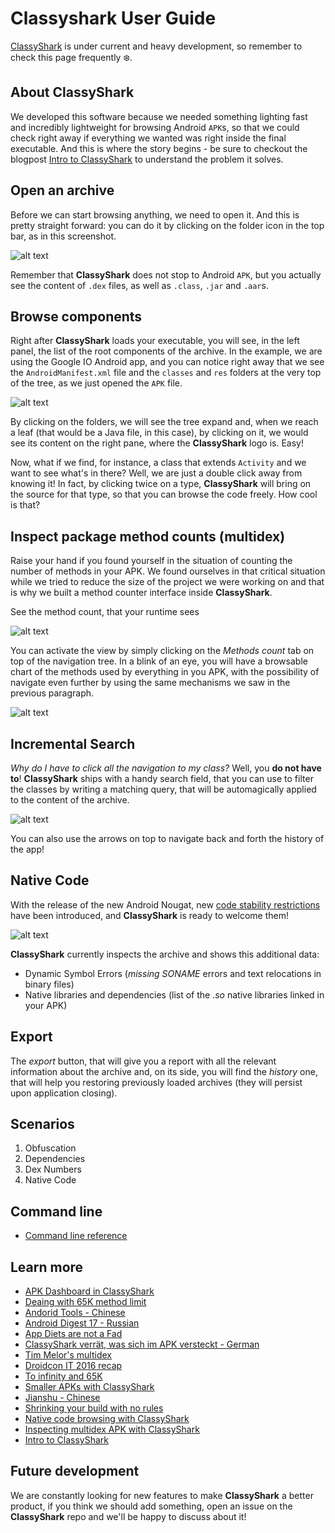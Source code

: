 # Classyshark User Guide

[ClassyShark](https://github.com/google/android-classyshark) is under current and heavy development, so remember to check this page frequently :snowflake:.

## About ClassyShark

We developed this software because we needed something lighting fast and incredibly lightweight for browsing Android `APK`s, so that we could check right away if everything we wanted was right inside the final executable. And this is where the story begins - be sure to checkout the blogpost [Intro to ClassyShark](https://medium.com/@BorisFarber/welcome-classyshark-b632ae8488b4#.4zcdc3kwd) to understand the problem it solves.

## Open an archive
Before we can start browsing anything, we need to open it. And this is pretty straight forward: you can do it by clicking on the
folder icon in the top bar, as in this screenshot.

![alt text](https://github.com/borisf/classyshark-user-guide/blob/master/images/1%20Open%20File.png)

Remember that **ClassyShark** does not stop to Android `APK`, but you actually see the content of `.dex` files, as well as `.class`, `.jar` and `.aar`s.

## Browse components
Right after **ClassyShark** loads your executable, you will see, in the left panel, the list of the root components of the archive.
In the example, we are using the Google IO Android app, and you can notice right away that we see the `AndroidManifest.xml` file and the `classes` and `res` folders
at the very top of the tree, as we just opened the `APK` file.

![alt text](https://github.com/borisf/classyshark-user-guide/blob/master/images/2%20Browse%20components)

By clicking on the folders, we will see the tree expand and, when we reach a leaf (that would be a Java file, in this case), by clicking on it, we would see its content
on the right pane, where the **ClassyShark** logo is. Easy!

Now, what if we find, for instance, a class that extends `Activity` and we want to see what's in there? Well, we are just a double click away from knowing it!
In fact, by clicking twice on a type, **ClassyShark** will bring on the source for that type, so that you can browse the code freely. How cool is that?

## Inspect package method counts (multidex)
Raise your hand if you found yourself in the situation of counting the number of methods in your APK. We found ourselves in that critical situation while we tried to
reduce the size of the project we were working on and that is why we built a method counter interface inside **ClassyShark**.

See the method count, that your runtime sees

![alt text](https://github.com/borisf/classyshark-user-guide/blob/master/images/5%20ClassesDexData.png)

You can activate the view by simply clicking on the *Methods count* tab on top of the navigation tree. In a blink of an eye, you will have a browsable chart of the methods used by everything in you APK, with the possibility of navigate even further by using the same mechanisms we saw in the previous paragraph.

![alt text](https://github.com/borisf/classyshark-user-guide/blob/master/images/3%20Browse%20Method%20count)

## Incremental Search
*Why do I have to click all the navigation to my class?* Well, you **do not have to**!
**ClassyShark** ships with a handy search field, that you can use to filter the classes by writing a matching query, that will be automagically applied to the content of the archive.

![alt text](https://github.com/borisf/classyshark-user-guide/blob/master/images/4%20Search)

You can also use the arrows on top to navigate back and forth the history of the app!

## Native Code
With the release of the new Android Nougat, new [code stability restrictions](http://android-developers.blogspot.co.uk/2016/06/improving-stability-with-private-cc.html) have been introduced, and **ClassyShark** is ready to welcome them!

![alt text](https://github.com/borisf/classyshark-user-guide/blob/master/images/6%20Native%20Suggestions.png)

**ClassyShark** currently inspects the archive and shows this additional data:

- Dynamic Symbol Errors (*missing SONAME* errors and text relocations in binary files)
- Native libraries and dependencies (list of the *.so* native libraries linked in your APK)

## Export
The *export* button, that will give you a report with all the relevant information about the archive and, on its side, you will find the *history* one, that will help you restoring previously loaded archives (they will persist upon application closing).

## Scenarios
1. Obfuscation
2. Dependencies
3. Dex Numbers
4. Native Code

## Command line
* [Command line reference](https://github.com/google/android-classyshark/blob/master/CommandLine.pdf)

## Learn more
* [APK Dashboard in ClassyShark](https://medium.com/@BorisFarber/apk-dashboard-in-classyshark-9346318bf5c6#.tv22uvr6n)
* [Deaing with 65K method limit](http://bytes.schibsted.com/dealing-65k-methods-limit-android/?utm_source=Android+Weekly&utm_campaign=30733096d0-Android_Weekly_224&utm_medium=email&utm_term=0_4eb677ad19-30733096d0-337257757)
* [Andorid Tools - Chinese](http://geek.csdn.net/news/detail/86457)
* [Android Digest 17 - Russian](https://dou.ua/lenta/digests/android-digest-17/)
* [App Diets are not a Fad](http://blog.nimbledroid.com/2016/06/15/app-diets-not-a-fad.html)
* [ClassyShark verrät, was sich im APK versteckt - German](http://www.heise.de/developer/artikel/ClassyShark-verraet-was-sich-im-APK-versteckt-3217655.html)
* [Tim Melor's multidex](https://github.com/tmelz/multidex_notes)
* [Droidcon IT 2016 recap](http://jeroenmols.com/blog/2016/04/08/droidconit/)
* [To infinity and 65K](https://speakerdeck.com/dextor/to-65k-and-beyond)
* [Smaller APKs with ClassyShark](http://blog.jimbaca.com/2016/04/04/smaller-apks-with-classy-shark/)
* [Jianshu - Chinese](http://www.jianshu.com/p/8e8b88ea2197)
* [Shrinking your build with no rules](https://medium.com/@_tiwiz/shrinking-your-build-with-no-rules-8d9fb88281ac#.fiiqi3v3a)
* [Native code browsing with ClassyShark](https://medium.com/@BorisFarber/classyshark-supports-native-code-browsing-a4985e7126b1#.kkw2lt4wz)
* [Inspecting multidex APK with ClassyShark](https://medium.com/@BorisFarber/inspecting-your-apk-f53fb90136da#.d4os6nqdp)
* [Intro to ClassyShark](https://medium.com/@BorisFarber/welcome-classyshark-b632ae8488b4#.4zcdc3kwd)

## Future development
We are constantly looking for new features to make **ClassyShark** a better product, if you think we should add something, open an issue on the **ClassyShark** repo and we'll be happy to discuss about it!

